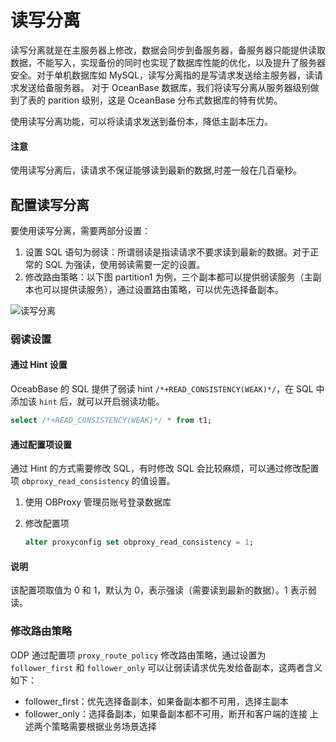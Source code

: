 # 读写分离

读写分离就是在主服务器上修改，数据会同步到备服务器，备服务器只能提供读取数据，不能写入，实现备份的同时也实现了数据库性能的优化，以及提升了服务器安全。对于单机数据库如 MySQL，读写分离指的是写请求发送给主服务器，读请求发送给备服务器。
对于 OceanBase 数据库，我们将读写分离从服务器级别做到了表的 parition 级别，这是 OceanBase 分布式数据库的特有优势。

使用读写分离功能，可以将读请求发送到备份本，降低主副本压力。

<main id="notice" type='alert'>
    <h4>注意</h4>
    <p>使用读写分离后，读请求不保证能够读到最新的数据,时差一般在几百毫秒。</p>
  </main>

## 配置读写分离

要使用读写分离，需要两部分设置：

1. 设置 SQL 语句为弱读：所谓弱读是指读请求不要求读到最新的数据。对于正常的 SQL 为强读，使用弱读需要一定的设置。
2. 修改路由策略：以下图 partition1 为例，三个副本都可以提供弱读服务（主副本也可以提供读服务），通过设置路由策略，可以优先选择备副本。

![读写分离](https://obbusiness-private.oss-cn-shanghai.aliyuncs.com/doc/img/observer-enterprise/V4.2.1/700.reference/1200.database-proxy/700.route-management/400.odp-routing-policy/partition1.png)

### 弱读设置

#### 通过 Hint 设置

OceabBase 的 SQL 提供了弱读 hint `/*+READ_CONSISTENCY(WEAK)*/`，在 SQL 中添加该 `hint` 后，就可以开启弱读功能。

```sql
select /*+READ_CONSISTENCY(WEAK)*/ * from t1;
```

#### 通过配置项设置

通过 Hint 的方式需要修改 SQL，有时修改 SQL 会比较麻烦，可以通过修改配置项 `obproxy_read_consistency` 的值设置。

1. 使用 OBProxy 管理员账号登录数据库
2. 修改配置项

   ```sql
   alter proxyconfig set obproxy_read_consistency = 1;
   ```

<main id="notice" type='explain'>
    <h4>说明</h4>
    <p>该配置项取值为 0 和 1，默认为 0，表示强读（需要读到最新的数据）。1 表示弱读。</p>
  </main>

### 修改路由策略

ODP 通过配置项 `proxy_route_policy` 修改路由策略，通过设置为 `follower_first` 和 `follower_only` 可以让弱读请求优先发给备副本，这两者含义如下：

* follower_first：优先选择备副本，如果备副本都不可用，选择主副本
* follower_only：选择备副本，如果备副本都不可用，断开和客户端的连接
上述两个策略需要根据业务场景选择

